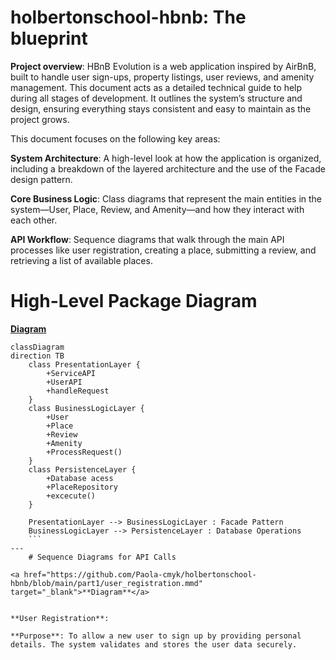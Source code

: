 # holbertonschool-hbnb: The blueprint

 **Project overview**: HBnB Evolution is a web application inspired by AirBnB, built to handle user sign-ups, property listings, user reviews, and amenity management. This document acts as a detailed technical guide to help during all stages of development. It outlines the system’s structure and design, ensuring everything stays consistent and easy to maintain as the project grows.

 This document focuses on the following key areas:

**System Architecture**: A high-level look at how the application is organized, including a breakdown of the layered architecture and the use of the Facade design pattern.

**Core Business Logic**: Class diagrams that represent the main entities in the system—User, Place, Review, and Amenity—and how they interact with each other.

**API Workflow**: Sequence diagrams that walk through the main API processes like user registration, creating a place, submitting a review, and retrieving a list of available places.

# High-Level Package Diagram

<a href="https://github.com/Paola-cmyk/holbertonschool-hbnb/blob/main/part1/high_lvl_package.md" target="_blank">**Diagram**</a>

``` mermaid 
classDiagram
direction TB
    class PresentationLayer {
	    +ServiceAPI
	    +UserAPI
	    +handleRequest
    }
    class BusinessLogicLayer {
	    +User
	    +Place
	    +Review
	    +Amenity
	    +ProcessRequest()
    }
    class PersistenceLayer {
	    +Database acess
	    +PlaceRepository
	    +excecute()
    }

    PresentationLayer --> BusinessLogicLayer : Facade Pattern
    BusinessLogicLayer --> PersistenceLayer : Database Operations
    ```
---
	# Sequence Diagrams for API Calls

<a href="https://github.com/Paola-cmyk/holbertonschool-hbnb/blob/main/part1/user_registration.mmd" target="_blank">**Diagram**</a>


**User Registration**: 

**Purpose**: To allow a new user to sign up by providing personal details. The system validates and stores the user data securely.
